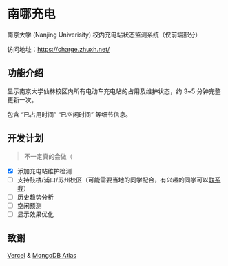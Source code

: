 # 南哪充电

南京大学 (Nanjing Univerisity) 校内充电站状态监测系统（仅前端部分）

访问地址：https://charge.zhuxh.net/

## 功能介绍

显示南京大学仙林校区内所有电动车充电站的占用及维护状态，约 3~5 分钟完整更新一次。

包含 “已占用时间” “已空闲时间” 等细节信息。

## 开发计划
> 不一定真的会做（

- [x] 添加充电站维护检测
- [ ] 支持鼓楼/浦口/苏州校区（可能需要当地的同学配合，有兴趣的同学可以[联系我](mailto:zhuxinhao00@gmail.com)）
- [ ] 历史趋势分析
- [ ] 空闲预测
- [ ] 显示效果优化

## 致谢

[Vercel](https://vercel.com/) & [MongoDB Atlas](https://www.mongodb.com/zh-cn/atlas/database)

